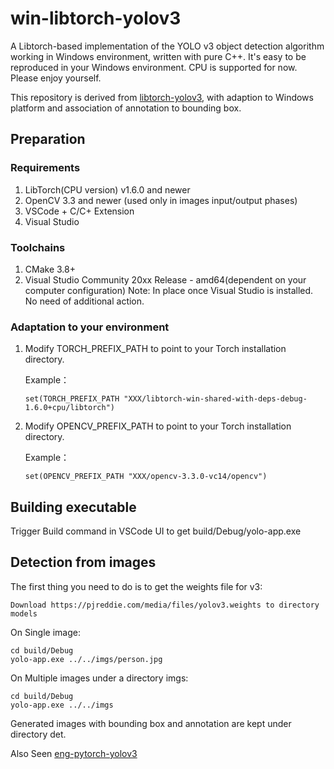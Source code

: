 # win-libtorch-yolov3
A Libtorch-based implementation of the YOLO v3 object detection algorithm working in Windows environment, written with pure C++. It's easy to be reproduced in your Windows environment. CPU is supported for now. Please enjoy yourself.

This repository is derived from [libtorch-yolov3](https://github.com/walktree/libtorch-yolov3), with adaption to Windows platform and association of annotation to bounding box.

## Preparation

### Requirements
1. LibTorch(CPU version) v1.6.0 and newer
2. OpenCV 3.3 and newer (used only in images input/output phases)
3. VSCode + C/C+ Extension
4. Visual Studio 

### Toolchains
1. CMake 3.8+
2. Visual Studio Community 20xx Release - amd64(dependent on your computer configuration)
   Note: In place once Visual Studio is installed. No need of additional action.

### Adaptation to your environment
1. Modify TORCH_PREFIX_PATH to point to your Torch installation directory.

   Example：

   ```set(TORCH_PREFIX_PATH "XXX/libtorch-win-shared-with-deps-debug-1.6.0+cpu/libtorch")```
2. Modify OPENCV_PREFIX_PATH to point to your Torch installation directory.

   Example：

   ```set(OPENCV_PREFIX_PATH "XXX/opencv-3.3.0-vc14/opencv")```

## Building executable
Trigger Build command in VSCode UI to get build/Debug/yolo-app.exe

## Detection from images

The first thing you need to do is to get the weights file for v3:

```
Download https://pjreddie.com/media/files/yolov3.weights to directory models
```

On Single image:
```
cd build/Debug
yolo-app.exe ../../imgs/person.jpg
```
On Multiple images under a directory imgs:
```
cd build/Debug
yolo-app.exe ../../imgs
```
Generated images with bounding box and annotation are kept under directory det.


Also Seen [eng-pytorch-yolov3](https://github.com/RyanFeiluX/eng-pytorch-yolov3)
